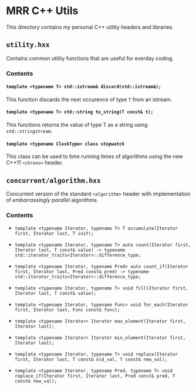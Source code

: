 # MRR C++ Utils #
This directory contains my personal C++ utility headers and libraries.


## `utility.hxx` ##
Contains common utility functions that are useful for everday
coding.

### Contents ###

#### `template <typename T> std::istream& discard(std::istream&);` ####
This function discards the next occurence of type `T` from an istream.

#### `template <typename T> std::string to_string(T const& t);` ####
This functions returns the value of type T as a string using
`std::stringstream`.

#### `template <typename ClockType> class stopwatch` ####
This class can be used to time running times of algorithms using the
new C++11 `<chrono>` header.


## `concurrent/algorithm.hxx` ##

Concurrent version of the standard `<algorithm>` header with
implementation of *embarrassingly parallel* algorithms.

### Contents ###

* `template <typename Iterator, typename T>
T accumulate(Iterator first, Iterator last, T init);`

* `template <typename Iterator, typename T>
auto count(Iterator first, Iterator last, T const& value)
  -> typename std::iterator_traits<Iterator>::difference_type;`

* `template <typename Iterator, typename Pred>
auto count_if(Iterator first, Iterator last, Pred const& pred)
  -> typename std::iterator_traits<Iterator>::difference_type;`

* `template <typename Iterator, typename T>
void fill(Iterator first, Iterator last, T const& value);`

* `template <typename Iterator, typename Func>
void for_each(Iterator first, Iterator last, Func const& func);`

* `template <typename Iterator>
Iterator max_element(Iterator first, Iterator last);`

* `template <typename Iterator>
Iterator min_element(Iterator first, Iterator last);`

* `template <typename Iterator, typename T>
void replace(Iterator first, Iterator last, T const& old_val, T const& new_val);`

* `template <typename Iterator, typename Pred, typename T>
void replace_if(Iterator first, Iterator last, Pred const& pred, T const& new_val);`

